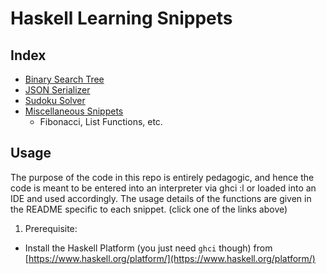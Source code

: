 # Haskell Learning Snippets
## Index
- [Binary Search Tree](./binary-search-tree#binary-search-tree)
- [JSON Serializer](./json)
- [Sudoku Solver](./sudoku)
- [Miscellaneous Snippets](./misc-snippets/README.md)
  - Fibonacci, List Functions, etc.

## Usage
The purpose of the code in this repo is entirely pedagogic, and hence the code is meant to be entered into an interpreter via ghci :l or loaded into an IDE and used accordingly. The usage details of the functions are given in the README specific to each snippet. (click one of the links above)

1. Prerequisite:
* Install the Haskell Platform (you just need `ghci` though) from [https://www.haskell.org/platform/](https://www.haskell.org/platform/)
